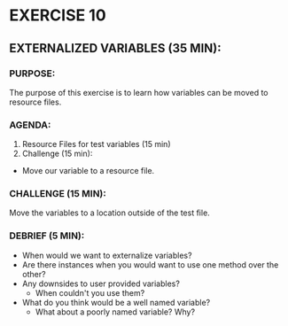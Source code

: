 # EXERCISE 10
## EXTERNALIZED VARIABLES (35 MIN):
### PURPOSE:
The purpose of this exercise is to learn how variables can be moved to resource files.

### AGENDA:
1. Resource Files for test variables (15 min)
2. Challenge (15 min):
  - Move our variable to a resource file.

### CHALLENGE (15 MIN):
Move the variables to a location outside of the test file.

### DEBRIEF (5 MIN):
- When would we want to externalize variables?
- Are there instances when you would want to use one method over the other?
- Any downsides to user provided variables?
  - When couldn't you use them?
- What do you think would be a well named variable?
  - What about a poorly named variable? Why?
